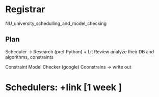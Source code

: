 # Registrar
NU_university_schedulling_and_model_checking


## Plan
Scheduler -> Research (pref Python) + Lit Review
analyze their DB and algorithms, constraints 


Constraint Model Checker  (google)
Coonstrains -> write out 



# Schedulers: +link [1 week ]
